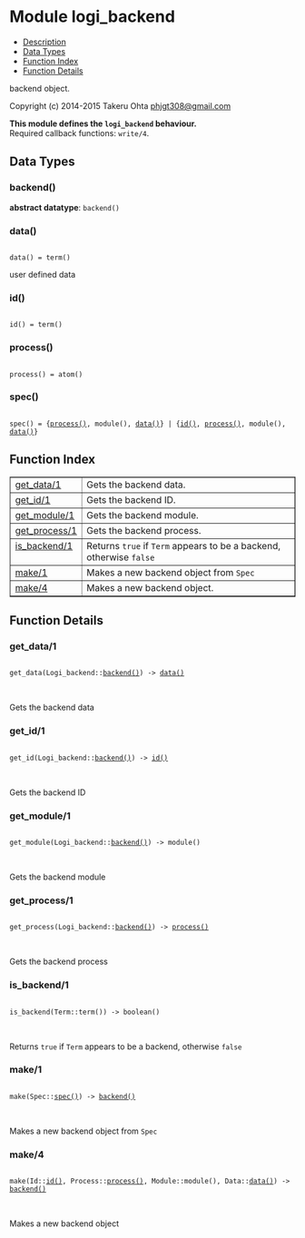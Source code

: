 

# Module logi_backend #
* [Description](#description)
* [Data Types](#types)
* [Function Index](#index)
* [Function Details](#functions)

backend object.

Copyright (c) 2014-2015 Takeru Ohta <phjgt308@gmail.com>

__This module defines the `logi_backend` behaviour.__<br /> Required callback functions: `write/4`.

<a name="types"></a>

## Data Types ##




### <a name="type-backend">backend()</a> ###


__abstract datatype__: `backend()`




### <a name="type-data">data()</a> ###


<pre><code>
data() = term()
</code></pre>

user defined data



### <a name="type-id">id()</a> ###


<pre><code>
id() = term()
</code></pre>




### <a name="type-process">process()</a> ###


<pre><code>
process() = atom()
</code></pre>




### <a name="type-spec">spec()</a> ###


<pre><code>
spec() = {<a href="#type-process">process()</a>, module(), <a href="#type-data">data()</a>} | {<a href="#type-id">id()</a>, <a href="#type-process">process()</a>, module(), <a href="#type-data">data()</a>}
</code></pre>

<a name="index"></a>

## Function Index ##


<table width="100%" border="1" cellspacing="0" cellpadding="2" summary="function index"><tr><td valign="top"><a href="#get_data-1">get_data/1</a></td><td>Gets the backend data.</td></tr><tr><td valign="top"><a href="#get_id-1">get_id/1</a></td><td>Gets the backend ID.</td></tr><tr><td valign="top"><a href="#get_module-1">get_module/1</a></td><td>Gets the backend module.</td></tr><tr><td valign="top"><a href="#get_process-1">get_process/1</a></td><td>Gets the backend process.</td></tr><tr><td valign="top"><a href="#is_backend-1">is_backend/1</a></td><td>Returns <code>true</code> if <code>Term</code> appears to be a backend, otherwise <code>false</code></td></tr><tr><td valign="top"><a href="#make-1">make/1</a></td><td>Makes a new backend object from <code>Spec</code></td></tr><tr><td valign="top"><a href="#make-4">make/4</a></td><td>Makes a new backend object.</td></tr></table>


<a name="functions"></a>

## Function Details ##

<a name="get_data-1"></a>

### get_data/1 ###

<pre><code>
get_data(Logi_backend::<a href="#type-backend">backend()</a>) -&gt; <a href="#type-data">data()</a>
</code></pre>
<br />

Gets the backend data

<a name="get_id-1"></a>

### get_id/1 ###

<pre><code>
get_id(Logi_backend::<a href="#type-backend">backend()</a>) -&gt; <a href="#type-id">id()</a>
</code></pre>
<br />

Gets the backend ID

<a name="get_module-1"></a>

### get_module/1 ###

<pre><code>
get_module(Logi_backend::<a href="#type-backend">backend()</a>) -&gt; module()
</code></pre>
<br />

Gets the backend module

<a name="get_process-1"></a>

### get_process/1 ###

<pre><code>
get_process(Logi_backend::<a href="#type-backend">backend()</a>) -&gt; <a href="#type-process">process()</a>
</code></pre>
<br />

Gets the backend process

<a name="is_backend-1"></a>

### is_backend/1 ###

<pre><code>
is_backend(Term::term()) -&gt; boolean()
</code></pre>
<br />

Returns `true` if `Term` appears to be a backend, otherwise `false`

<a name="make-1"></a>

### make/1 ###

<pre><code>
make(Spec::<a href="#type-spec">spec()</a>) -&gt; <a href="#type-backend">backend()</a>
</code></pre>
<br />

Makes a new backend object from `Spec`

<a name="make-4"></a>

### make/4 ###

<pre><code>
make(Id::<a href="#type-id">id()</a>, Process::<a href="#type-process">process()</a>, Module::module(), Data::<a href="#type-data">data()</a>) -&gt; <a href="#type-backend">backend()</a>
</code></pre>
<br />

Makes a new backend object

